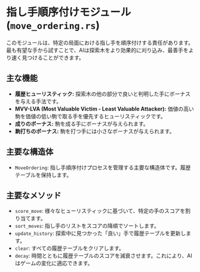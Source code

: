 # 指し手順序付けモジュール (`move_ordering.rs`)

このモジュールは、特定の局面における指し手を順序付けする責任があります。最も有望な手から試すことで、AIは探索木をより効果的に刈り込み、最善手をより速く見つけることができます。

## 主な機能

*   **履歴ヒューリスティック:** 探索木の他の部分で良いと判明した手にボーナスを与える手法です。
*   **MVV-LVA (Most Valuable Victim - Least Valuable Attacker):** 価値の高い駒を価値の低い駒で取る手を優先するヒューリスティックです。
*   **成りのボーナス:** 駒を成る手にボーナスが与えられます。
*   **駒打ちのボーナス:** 駒を打つ手には小さなボーナスが与えられます。

## 主要な構造体

*   `MoveOrdering`: 指し手順序付けプロセスを管理する主要な構造体です。履歴テーブルを保持します。

## 主要なメソッド

*   `score_move`: 様々なヒューリスティックに基づいて、特定の手のスコアを割り当てます。
*   `sort_moves`: 指し手のリストをスコアの降順でソートします。
*   `update_history`: 探索中に見つかった「良い」手で履歴テーブルを更新します。
*   `clear`: すべての履歴テーブルをクリアします。
*   `decay`: 時間とともに履歴テーブルのスコアを減衰させます。これにより、AIはゲームの変化に適応できます。